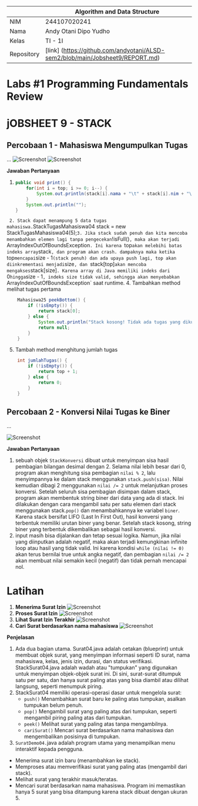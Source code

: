 |  | Algorithm and Data Structure |
|--|--|
| NIM |  244107020241|
| Nama |  Andy Otani Dipo Yudho |
| Kelas | TI - 1I |
| Repository | [link] (https://github.com/andyotani/ALSD-sem2/blob/main/Jobsheet9/REPORT.md) |

# Labs #1 Programming Fundamentals Review
# jOBSHEET 9 - STACK

## Percobaan 1 - Mahasiswa Mengumpulkan Tugas

...
![Screenshot](img/img1.png)
![Screenshot](img/img1.2.png)

**Jawaban Pertanyaan**
1.  ```java
    public void print() {
        for(int i = top; i >= 0; i--) {
            System.out.println(stack[i].nama + "\t" + stack[i].nim + "\t" + stack[i].kelas);
        }
        System.out.println("");
    }
`
2. Stack dapat menampung 5 data tugas mahasiswa.`StackTugasMahasiswa04 stack = new StackTugasMahasiswa04(5);`
3. Jika stack sudah penuh dan kita mencoba menambahkan elemen lagi tanpa pengecekan `!isFull()`, maka akan terjadi `ArrayIndexOutOfBoundsException`. Ini karena `top` akan melebihi batas indeks array `stack`, dan program akan crash.
dampaknya maka ketika `top` mencapai `size - 1` (stack penuh) dan ada upaya push lagi, top akan diinkrementasi menjadi `size`, dan `stack[top]` akan mencoba mengakses `stack[size]`. Karena array di Java memiliki indeks dari `0` hingga `size - 1`, indeks size tidak valid, sehingga akan menyebabkan `ArrayIndexOutOfBoundsException` saat runtime.
4. Tambahkan method melihat tugas pertama
```java
    Mahasiswa25 peekBottom() {
        if (!isEmpty()) {
            return stack[0];
        } else {
            System.out.println("Stack kosong! Tidak ada tugas yang dikumpulkan");
            return null;
        }
    }
```

5. Tambah method menghitung jumlah tugas
```java
    int jumlahTugas() {
        if (!isEmpty()) {
            return top + 1;
        } else {
            return 0;
        }
    }
```



## Percobaan 2 -  Konversi Nilai Tugas ke Biner 

...

![Screenshot](img/img2.png)

**Jawaban Pertanyaan**
1. sebuah objek `StackKonversi` dibuat untuk menyimpan sisa hasil pembagian bilangan desimal dengan 2. Selama nilai lebih besar dari 0, program akan menghitung sisa pembagian `nilai % 2`, lalu menyimpannya ke dalam stack menggunakan `stack.push(sisa)`. Nilai kemudian dibagi 2 menggunakan `nilai /= 2` untuk melanjutkan proses konversi. Setelah seluruh sisa pembagian disimpan dalam stack, program akan membentuk string biner dari data yang ada di stack. Ini dilakukan dengan cara mengambil satu per satu elemen dari stack menggunakan stack.`pop()` dan menambahkannya ke variabel `biner`. Karena stack bersifat LIFO (Last In First Out), hasil konversi yang terbentuk memiliki urutan biner yang benar. Setelah stack kosong, string biner yang terbentuk dikembalikan sebagai hasil konversi.
2. input masih bisa dijalankan dan tetap sesuai logika. Namun, jika nilai yang diinputkan adalah negatif, maka akan terjadi kemungkinan infinite loop atau hasil yang tidak valid. Ini karena kondisi `while (nilai != 0)` akan terus bernilai true untuk angka negatif, dan pembagian `nilai /= 2` akan membuat nilai semakin kecil (negatif) dan tidak pernah mencapai nol.


# Latihan

1. **Menerima Surat Izin**
![Screenshot](img/tugas1.png)
2. **Proses Surat Izin**
![Screenshot](img/tugas2.png)
3. **Lihat Surat Izin Terakhir**
![Screenshot](img/tugas3.png)
4. **Cari Surat berdasarkan nama mahasiswa**
![Screenshot](img/tugas4.png)

**Penjelasan**
1. Ada dua bagian utama. Surat04.java adalah cetakan (blueprint) untuk membuat objek surat, yang menyimpan informasi seperti ID surat, nama mahasiswa, kelas, jenis izin, durasi, dan status verifikasi. StackSurat04.java adalah wadah atau "tumpukan" yang digunakan untuk menyimpan objek-objek surat ini. Di sini, surat-surat ditumpuk satu per satu, dan hanya surat paling atas yang bisa diambil atau dilihat langsung, seperti menumpuk piring.
2. StackSurat04 memiliki operasi-operasi dasar untuk mengelola surat:
    - `push()` Menambahkan surat baru ke paling atas tumpukan, asalkan tumpukan belum penuh.
    - `pop()` Mengambil surat yang paling atas dari tumpukan, seperti mengambil piring paling atas dari tumpukan.
    - `peek()` Melihat surat yang paling atas tanpa mengambilnya.
    - `cariSurat()` Mencari surat berdasarkan nama mahasiswa dan mengembalikan posisinya di tumpukan.
3. `SuratDemo04.`java adalah program utama yang menampilkan menu interaktif kepada pengguna.
- Menerima surat izin baru (menambahkan ke stack).
- Memproses atau memverifikasi surat yang paling atas (mengambil dari stack).
- Melihat surat yang terakhir masuk/teratas.
- Mencari surat berdasarkan nama mahasiswa. Program ini memastikan hanya 5 surat yang bisa ditampung karena stack dibuat dengan ukuran 5.
